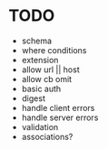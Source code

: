 # TODO

- schema
- where conditions
- extension
- allow url || host
- allow cb omit
- basic auth
- digest
- handle client errors
- handle server errors
- validation
- associations?
